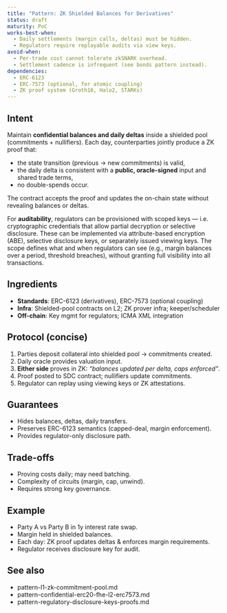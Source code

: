 ```yaml
---
title: "Pattern: ZK Shielded Balances for Derivatives"
status: draft
maturity: PoC
works-best-when:
  - Daily settlements (margin calls, deltas) must be hidden.
  - Regulators require replayable audits via view keys.
avoid-when:
  - Per-trade cost cannot tolerate zkSNARK overhead.
  - Settlement cadence is infrequent (see bonds pattern instead).
dependencies:
  - ERC-6123
  - ERC-7573 (optional, for atomic coupling)
  - ZK proof system (Groth16, Halo2, STARKs)
---
```


## Intent

Maintain **confidential balances and daily deltas** inside a shielded pool (commitments + nullifiers). Each day, counterparties jointly produce a ZK proof that:

- the state transition (previous → new commitments) is valid,
- the daily delta is consistent with a **public, oracle-signed** input and shared trade terms,
- no double-spends occur.

The contract accepts the proof and updates the on-chain state without revealing balances or deltas.

For **auditability**, regulators can be provisioned with scoped keys — i.e. cryptographic credentials that allow partial decryption or selective disclosure. These can be implemented via attribute-based encryption (ABE), selective disclosure keys, or separately issued viewing keys. The scope defines what and when regulators can see (e.g., margin balances over a period, threshold breaches), without granting full visibility into all transactions.

## Ingredients

- **Standards**: ERC-6123 (derivatives), ERC-7573 (optional coupling)
- **Infra**: Shielded-pool contracts on L2; ZK prover infra; keeper/scheduler
- **Off-chain**: Key mgmt for regulators; ICMA XML integration

## Protocol (concise)

1. Parties deposit collateral into shielded pool → commitments created.
2. Daily oracle provides valuation input.
3. **Either side** proves in ZK: _“balances updated per delta, caps enforced”_.
4. Proof posted to SDC contract; nullifiers update commitments.
5. Regulator can replay using viewing keys or ZK attestations.

## Guarantees

- Hides balances, deltas, daily transfers.
- Preserves ERC-6123 semantics (capped-deal, margin enforcement).
- Provides regulator-only disclosure path.

## Trade-offs

- Proving costs daily; may need batching.
- Complexity of circuits (margin, cap, unwind).
- Requires strong key governance.

## Example

- Party A vs Party B in 1y interest rate swap.
- Margin held in shielded balances.
- Each day: ZK proof updates deltas & enforces margin requirements.
- Regulator receives disclosure key for audit.

## See also

- pattern-l1-zk-commitment-pool.md
- pattern-confidential-erc20-fhe-l2-erc7573.md
- pattern-regulatory-disclosure-keys-proofs.md
